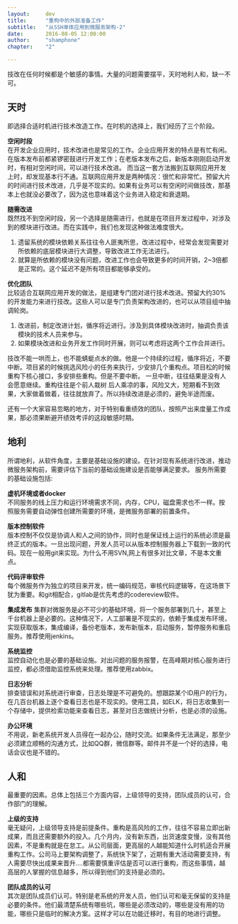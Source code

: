 ```yaml
---
layout:     dev
title:      "重构中的外部准备工作"
subtitle:   "从SSH单体应用到微服务架构-2"
date:       2016-08-05 12:00:00
author:     "shamphone"
chapter:	"2"

---
```


技改在任何时候都是个敏感的事情。大量的问题需要摆平，天时地利人和，缺一不可。

## 天时

即选择合适时机进行技术改造工作。在时机的选择上，我们经历了三个阶段。

**空闲时段**  
在开发企业应用时，技术改进也是常见的工作。企业应用开发的特点是有忙有闲。在版本发布前都紧锣密鼓进行开发工作；在老版本发布之后，新版本刚刚启动开发时，有相对空闲时间，可以进行技术改进。
而当这一套方法搬到互联网应用开发上时，却发现基本行不通。互联网应用开发是两种情况：很忙和非常忙。预留大片的时间进行技术改进，几乎是不现实的。如果有业务可以有空闲时间做技改，那基本上也就没必要改了，因为这也意味着这个业务进入稳定和衰退期。

**随需改进**  
既然找不到空闲时段，另一个选择是随需进行，也就是在项目开发过程中，对涉及到的模块进行改进。而在实践中，我们也发现这种做法难度很大。

1. 遗留系统的模块依赖关系往往令人匪夷所思，改进过程中，经常会发现需要对所依赖的底层模块进行大调整，导致改进工作无法进行。  
2. 就算是所依赖的模块没有问题，改进工作也会导致更多的时间开销，2~3倍都是正常的。这个延迟不是所有项目都能够承受的。  

**优化团队**  
比较适合互联网应用开发的做法，是组建专门团对进行技术改进。预留大约30%的开发能力来进行技改。这些人可以是专门负责架构改进的，也可以从项目组中抽调轮岗。
1. 改进前，制定改进计划，循序将近进行。涉及到具体模块改进时，抽调负责该模块的技术人员来参与。 
2. 如果模块改进和业务开发工作同时开展，则可以考虑将这两个工作合并进行。 

技改不能一哄而上，也不能蜻蜓点水的做。他是一个持续的过程，循序将近，不要中断。项目紧的时候挑选风险小的任务来执行，少安排几个重构点。项目松的时候重构下核心接口，多安排些重构。但是不要中断。  一旦中断，往往结果是没有人会愿意继续。重构往往是个前人栽树 后人乘凉的事，风险又大，短期看不到效果，大家做着做着，往往就放弃了。所以持续改进是必须的，避免半途而废。  

还有一个大家容易忽略的地方，对于特别看重绩效的团队，按照产出来度量工作成果，那必须果断避开绩效考评的这段敏感时期。

## 地利

所谓地利，从软件角度，主要是基础设施的建设。在针对现有系统进行改进，推动微服务架构前，需要评估下当前的基础设施建设是否能够满足要求。 服务所需要的基础设施包括:

**虚机环境或者docker**  
不同服务的线上压力和运行环境需求不同，内存，CPU，磁盘需求也不一样。按照服务需要自动弹性创建所需要的环境，是微服务部署的前置条件。

**版本控制软件**  
版本控制不仅仅是协调人和人之间的协作，同时也是保证线上运行的系统必须是最终正式的版本。一旦出现问题，开发人员可以从版本控制服务器上下载到一致的代码。现在一般用git来实现。为什么不用SVN,网上有很多对比文章，不是本文重点。

**代码评审软件**  
每个微服务作为独立的项目来开发，统一编码规范，审核代码逻辑等，在这场景下犹为重要。和git相配合，gitlab是优先考虑的codereview软件。

**集成发布**
集群对微服务是必不可少的基础环境，将一个服务部署到几十，甚至上千台机器上是必要的。这种情况下，人工部署是不现实的，依赖于集成发布环境，实现获取版本，集成编译，备份老版本，发布新版本，启动服务，暂停服务和重启服务。推荐使用jenkins。

**系统监控**  
监控自动化也是必要的基础设施。对出问题的服务报警，在高峰期对核心服务进行监控，都必须借助监控系统来处理。推荐使用zabbix。

**日志分析**   
排查错误和对系统进行审查，日志处理是不可避免的。想跟踪某个ID用户的行为，在几百台机器上逐个查看日志也是不现实的。使用工具，如ELK，将日志收集到一个存储中，提供检索功能来查看日志，甚至对日志做统计分析，也是必须的设施。

**办公环境**  
不用说，新老系统开发人员得在一起办公，随时交流。如果条件无法满足，那至少必须建立顺畅的沟通方式，比如QQ群，微信群等。邮件并不是一个好的选择，电话会议也是不错的。


## 人和

最重要的因素。总体上包括三个方面内容，上级领导的支持，团队成员的认可，合作部门的理解。

**上级的支持**  
毫无疑问，上级领导支持是前提条件。重构是高风险的工作，往往不容易立即出新成果，而且还需要额外的投入。几个月内，没有新东西，出货速度变慢，没有其他因素，不是重构就是在怠工。从公司层面，更高层的人越能知道什么时机适合开展重构工作。公司马上要架构调整了，系统快下架了，近期有重大活动需要支持，有人需要尽快出成果来晋升....都需要慎重评估是否可以进行重构，而这些事情，越高层的人掌握的信息越多，所以得到他们的支持是必须的。

**团队成员的认可**  
其次是团队成员们认可。特别是老系统的开发人员，他们认可和毫无保留的支持是必要的条件。他们最清楚系统有哪些坑，哪些是必须改动的，哪些是没有用的功能，哪些只是临时的解决方案。这样才可以在功能迁移时，有目的地进行调整。

